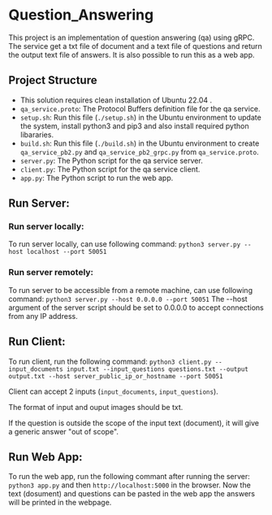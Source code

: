 # Question_Answering

This project is an implementation of question answering (qa) using gRPC. The service get a txt file of document and a text file of questions and return the output text file of answers.
It is also possible to run this as a web app.

## Project Structure

- This solution requires clean installation of Ubuntu 22.04 .
- `qa_service.proto`: The Protocol Buffers definition file for the qa service.
- `setup.sh`: Run this file (`./setup.sh`) in the Ubuntu environment to update the system, install python3 and pip3 and also install required python libararies. 
- `build.sh`: Run this file (`./build.sh`) in the Ubuntu environment to create `qa_service_pb2.py` and `qa_service_pb2_grpc.py` from `qa_service.proto`.
- `server.py`: The Python script for the qa service server.
- `client.py`: The Python script for the qa service client.
- `app.py`: The Python script to run the web app.

## Run Server:
### Run server locally:
To run server locally, can use following command: `python3 server.py --host localhost --port 50051`
### Run server remotely: 
To run server to be accessible from a remote machine, can use following command: `python3 server.py --host 0.0.0.0 --port 50051` 
The --host argument of the server script should be set to 0.0.0.0 to accept connections from any IP address.

## Run Client:
To run client, run the following command: `python3 client.py --input_documents input.txt --input_questions questions.txt --output output.txt --host server_public_ip_or_hostname --port 50051`

Client can accept 2 inputs (`input_documents`, `input_questions`).

The format of input and ouput images should be txt.

If the question is outside the scope of the input text (document), it will give a generic answer "out of scope".

## Run Web App:
To run the web app, run the following commant after running the server: `python3 app.py` and then `http://localhost:5000` in the browser.
Now the text (dosument) and questions can be pasted in the web app the answers will be printed in the webpage.

